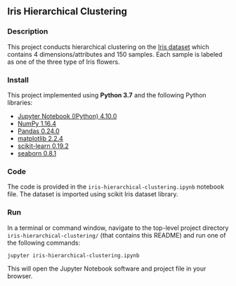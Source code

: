 ## Iris Hierarchical Clustering

### Description

This project conducts hierarchical clustering on the [Iris dataset](https://archive.ics.uci.edu/ml/datasets/iris) which contains 4 dimensions/attributes and 150 samples. Each sample is labeled as one of the three type of Iris flowers.

### Install

This project implemented using **Python 3.7** and the following Python libraries:

- [Jupyter Notebook (IPython) 4.10.0](https://ipython.org/)
- [NumPy 1.16.4](http://www.numpy.org/)
- [Pandas 0.24.0](http://pandas.pydata.org/)
- [matplotlib 2.2.4](http://matplotlib.org/)
- [scikit-learn 0.19.2](http://scikit-learn.org/stable/)
- [seaborn 0.8.1](https://seaborn.pydata.org/)

### Code

The code is provided in the `iris-hierarchical-clustering.ipynb` notebook file. The dataset is imported using scikit Iris dataset library.

### Run

In a terminal or command window, navigate to the top-level project directory `iris-hierarchical-clustering/` (that contains this README) and run one of the following commands:

```bash
jupyter iris-hierarchical-clustering.ipynb
```

This will open the Jupyter Notebook software and project file in your browser.
